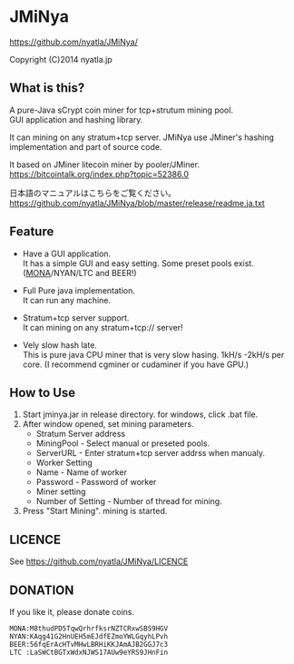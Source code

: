 JMiNya
=========
https://github.com/nyatla/JMiNya/

Copyright (C)2014 nyatla.jp




 What is this?
----------------------------------------------------------------------
A pure-Java sCrypt coin miner for tcp+strutum mining pool.<br/>
GUI application and hashing library.

It can  mining on any stratum+tcp server.
JMiNya use JMiner's hashing implementation and part of source code.


It based on JMiner litecoin miner by pooler/JMiner.<br/>
https://bitcointalk.org/index.php?topic=52386.0


日本語のマニュアルはこちらをご覧ください。<br/>
https://github.com/nyatla/JMiNya/blob/master/release/readme.ja.txt



Feature
----------------------------------------------------------------------

 - Have a GUI application.<br/>
It has a simple GUI and easy setting.
Some preset pools exist.(<a href="http://monacoin.org/ja/">MONA</a>/NYAN/LTC and BEER!)

 - Full Pure java implementation.<br/>
It can run any machine.

 - Stratum+tcp server support.<br/>
It can mining on any stratum+tcp:// server!
  
 - Vely slow hash late.<br/>
This is pure java CPU miner that is very slow hasing.
1kH/s -2kH/s per core.
(I recommend cgminer or cudaminer if you have GPU.)

How to Use
----------------------------------------------------------------------

1. Start jminya.jar in release directory. for windows, click .bat file.
2. After window opened, set mining parameters.
    - Stratum Server address
     - MiningPool - Select manual or preseted pools.
     - ServerURL  - Enter stratum+tcp server addrss when manualy.
    - Worker Setting
     - Name     - Name of worker
     - Password - Password of worker
    - Miner setting
     - Number of Setting - Number of thread for mining.
3. Press "Start Mining". mining is started.


LICENCE
----------------------------------------------------------------------
  See https://github.com/nyatla/JMiNya/LICENCE


DONATION
----------------------------------------------------------------------
If you like it, please donate coins.

    MONA:M8thudPD5TqwQrhrfksrNZTCRxwSBS9HGV
    NYAN:KAqg41G2HnUEH5mEJdfEZmoYWLGqyhLPvh
    BEER:56fqErAcHTvMHwLBRHiKKJAmAJB2GGJ7c3
    LTC :LaSWCtBGTxWdxNJWS17AUw9eYRS9JHnFin

